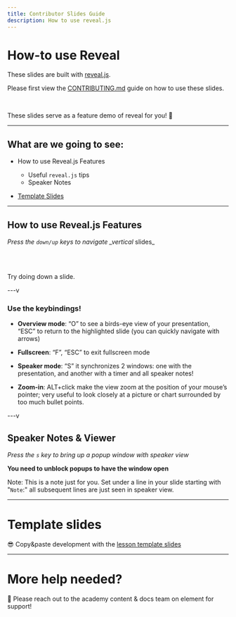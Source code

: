 ```yaml
---
title: Contributor Slides Guide
description: How to use reveal.js
---
```


# How-to use Reveal

These slides are built with [reveal.js](https://revealjs.com/).

Please first view the [CONTRIBUTING.md](https://github.com/paritytech/polkadot-blockchain-academy/blob/main/CONTRIBUTING.md) guide on how to use these slides.

<br>

These slides serve as a feature demo of reveal for you! 🎉

---

## What are we going to see:

- How to use Reveal.js Features

  - Useful `reveal.js` tips
  - Speaker Notes

- [Template Slides](#template-slides)

---

## How to use Reveal.js Features

_Press the `down/up` keys to navigate \_vertical_ slides\_

<br>
<br>

Try doing down a slide.

<!-- .element: class="fragment" -->

---v

### Use the keybindings!

- **Overview mode**: “O” to see a birds-eye view of your presentation, “ESC” to return to the highlighted slide (you can quickly navigate with arrows)

- **Fullscreen**: “F”, “ESC” to exit fullscreen mode

- **Speaker mode**: “S” it synchronizes 2 windows: one with the presentation, and another with a timer and all speaker notes!

- **Zoom-in**: ALT+click make the view zoom at the position of your mouse’s pointer; very useful to look closely at a picture or chart surrounded by too much bullet points.

---v

## Speaker Notes & Viewer

_Press the `s` key to bring up a popup window with speaker view_

**You need to unblock popups to have the window open**

Note:
This is a note just for you. Set under a line in your slide starting with "`Note`:" all
subsequent lines are just seen in speaker view.

---

# Template slides

😎 Copy&paste development with the [lesson template slides](https://github.com/paritytech/polkadot-blockchain-academy/blob/main/slide-templates/lesson-template-slides.md)

---

# More help needed?

👋 Please reach out to the academy content & docs team on element for support!

